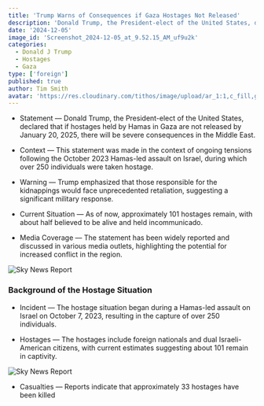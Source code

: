 ```yaml
---
title: 'Trump Warns of Consequences if Gaza Hostages Not Released'
description: 'Donald Trump, the President-elect of the United States, declared that if hostages held by Hamas in Gaza are not released by January 20, 2025, there will be severe consequences in the Middle East.'
date: '2024-12-05'
image_id: 'Screenshot_2024-12-05_at_9.52.15_AM_uf9u2k'
categories:
  - Donald J Trump
  - Hostages
  - Gaza
type: ['foreign']
published: true
author: Tim Smith
avatar: 'https://res.cloudinary.com/tithos/image/upload/ar_1:1,c_fill,g_auto,q_auto:eco,r_max,w_100/v1703907649/me_f8wxaa.avif'
---
```


<script>
  import { ExternalLink, Image } from '../lib';
  import { CldImage } from 'svelte-cloudinary';
</script>

<CldImage
  width='100%'
  src='Screenshot_2024-12-05_at_9.52.15_AM_uf9u2k'
  alt='Trump Warns of Consequences if Gaza Hostages Not Released'
  aspect-ratio='16:9'
/>

- Statement — Donald Trump, the President-elect of the United States, declared that if hostages held by Hamas in Gaza are not released by January 20, 2025, there will be severe consequences in the Middle East.

- Context — This statement was made in the context of ongoing tensions following the October 2023 Hamas-led assault on Israel, during which over 250 individuals were taken hostage.

- Warning — Trump emphasized that those responsible for the kidnappings would face unprecedented retaliation, suggesting a significant military response.

- Current Situation — As of now, approximately 101 hostages remain, with about half believed to be alive and held incommunicado.

- Media Coverage — The statement has been widely reported and discussed in various media outlets, highlighting the potential for increased conflict in the region.

<Image
  src='https://res.cloudinary.com/tithos/image/upload/c_scale,q_auto:eco,w_1200/v1733421628/Screenshot_2024-12-05_at_9.48.18_AM_dnmdl7.avif'
  alt='Sky News Report'
/>

### Background of the Hostage Situation

- Incident — The hostage situation began during a Hamas-led assault on Israel on October 7, 2023, resulting in the capture of over 250 individuals.

- Hostages — The hostages include foreign nationals and dual Israeli-American citizens, with current estimates suggesting about 101 remain in captivity.

<Image
  src='https://res.cloudinary.com/tithos/image/upload/c_scale,q_auto:eco,w_1200/v1733421628/Screenshot_2024-12-05_at_9.52.43_AM_gndcrh.avif'
  alt='Sky News Report'
/>

- Casualties — Reports indicate that approximately 33 hostages have been killed
